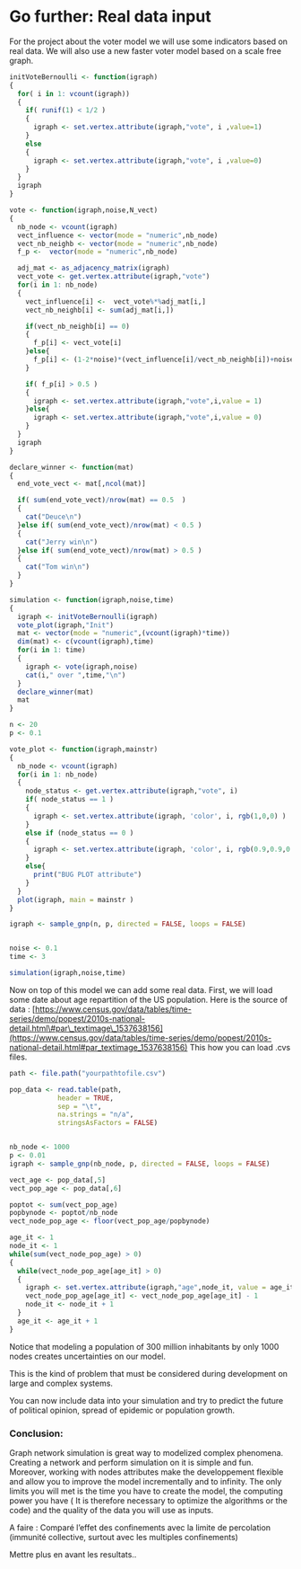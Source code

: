 # Go further: Real data input

For the project about the voter model we will use some indicators based on real data. We will also use a new faster voter model based on a scale free graph.

```r
initVoteBernoulli <- function(igraph)
{
  for( i in 1: vcount(igraph))
  {
    if( runif(1) < 1/2 )
    {
      igraph <- set.vertex.attribute(igraph,"vote", i ,value=1)
    }
    else
    {
      igraph <- set.vertex.attribute(igraph,"vote", i ,value=0)
    }
  }
  igraph
}

vote <- function(igraph,noise,N_vect)
{
  nb_node <- vcount(igraph)
  vect_influence <- vector(mode = "numeric",nb_node)
  vect_nb_neighb <- vector(mode = "numeric",nb_node)
  f_p <-  vector(mode = "numeric",nb_node)

  adj_mat <- as_adjacency_matrix(igraph)
  vect_vote <- get.vertex.attribute(igraph,"vote")
  for(i in 1: nb_node)
  {
    vect_influence[i] <-  vect_vote%*%adj_mat[i,]
    vect_nb_neighb[i] <- sum(adj_mat[i,])

    if(vect_nb_neighb[i] == 0)
    {
      f_p[i] <- vect_vote[i]
    }else{
      f_p[i] <- (1-2*noise)*(vect_influence[i]/vect_nb_neighb[i])+noise
    }

    if( f_p[i] > 0.5 )
    {
      igraph <- set.vertex.attribute(igraph,"vote",i,value = 1)
    }else{
      igraph <- set.vertex.attribute(igraph,"vote",i,value = 0)
    }
  }
  igraph
}

declare_winner <- function(mat)
{
  end_vote_vect <- mat[,ncol(mat)]

  if( sum(end_vote_vect)/nrow(mat) == 0.5  )
  {
    cat("Deuce\n")
  }else if( sum(end_vote_vect)/nrow(mat) < 0.5 )
  {
    cat("Jerry win\n")
  }else if( sum(end_vote_vect)/nrow(mat) > 0.5 )
  {
    cat("Tom win\n")
  }
}

simulation <- function(igraph,noise,time)
{
  igraph <- initVoteBernoulli(igraph)
  vote_plot(igraph,"Init")
  mat <- vector(mode = "numeric",(vcount(igraph)*time))
  dim(mat) <- c(vcount(igraph),time)
  for(i in 1: time)
  {
    igraph <- vote(igraph,noise)
    cat(i," over ",time,"\n")
  }
  declare_winner(mat)
  mat
}

n <- 20
p <- 0.1

vote_plot <- function(igraph,mainstr)
{
  nb_node <- vcount(igraph)
  for(i in 1: nb_node)
  {
    node_status <- get.vertex.attribute(igraph,"vote", i)
    if( node_status == 1 )
    {
      igraph <- set.vertex.attribute(igraph, 'color', i, rgb(1,0,0) )
    }
    else if (node_status == 0 )
    {
      igraph <- set.vertex.attribute(igraph, 'color', i, rgb(0.9,0.9,0.7) )
    }
    else{
      print("BUG PLOT attribute")
    }
  }
  plot(igraph, main = mainstr )
}

igraph <- sample_gnp(n, p, directed = FALSE, loops = FALSE)


noise <- 0.1
time <- 3

simulation(igraph,noise,time)
```

Now on top of this model we can add some real data. First, we will load some date about age repartition of the US population. Here is the source of data : [https://www.census.gov/data/tables/time-series/demo/popest/2010s-national-detail.html\#par\_textimage\_1537638156](https://www.census.gov/data/tables/time-series/demo/popest/2010s-national-detail.html#par_textimage_1537638156) This how you can load .cvs files.

```r
path <- file.path("yourpathtofile.csv")

pop_data <- read.table(path,
            header = TRUE,
            sep = "\t",
            na.strings = "n/a",
            stringsAsFactors = FALSE)


nb_node <- 1000
p <- 0.01
igraph <- sample_gnp(nb_node, p, directed = FALSE, loops = FALSE)

vect_age <- pop_data[,5]
vect_pop_age <- pop_data[,6]

poptot <- sum(vect_pop_age)
popbynode <- poptot/nb_node
vect_node_pop_age <- floor(vect_pop_age/popbynode)

age_it <- 1
node_it <- 1
while(sum(vect_node_pop_age) > 0)
{
  while(vect_node_pop_age[age_it] > 0)
  {
    igraph <- set.vertex.attribute(igraph,"age",node_it, value = age_it)
    vect_node_pop_age[age_it] <- vect_node_pop_age[age_it] - 1
    node_it <- node_it + 1
  }
  age_it <- age_it + 1
}
```

Notice that modeling a population of 300 million inhabitants by only 1000 nodes creates uncertainties on our model.

This is the kind of problem that must be considered during development on large and complex systems.

You can now include data into your simulation and try to predict the future of political opinion, spread of epidemic or population growth.

### Conclusion:

 Graph network simulation is great way to modelized complex phenomena. Creating a network and perform simulation on it is simple and fun. Moreover, working with nodes attributes make the developpement flexible and allow you to improve the model incrementally and to infinity. The only limits you will met is the time you have to create the model, the computing power you have \( It is therefore necessary to optimize the algorithms or the code\) and the quality of the data you will use as inputs.



A faire : Comparé l’effet des confinements avec la limite de percolation \(immunité collective, surtout avec les multiples confinements\)

Mettre plus en avant les resultats..


